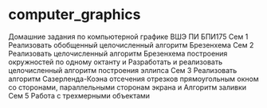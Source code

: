 # computer_graphics
Домашние задания по компьютерной графике ВШЭ ПИ БПИ175
Сем 1  Реализовать обобщенный целочисленный алгоритм Брезенхема
Сем 2 Реализовать целочисленный алгоритм Брезенхема построения
окружностей по одному октанту и Разработать и реализовать целочисленный алгоритм построения
эллипса
Сем 3 Реализовать алгоритм Сазерленда-Коэна отсечения отрезков прямоугольным
окном со сторонами, параллельными сторонам экрана и Алгоритм заливки
Сем 5 Работа с трехмерными объектами

